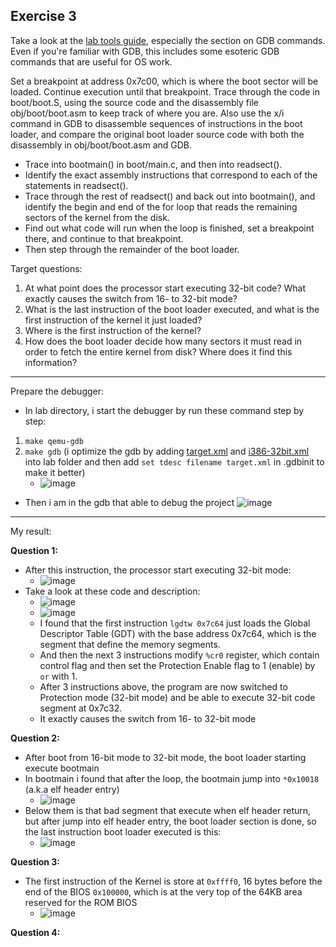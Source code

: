 **Exercise 3**
---
Take a look at the [lab tools guide](https://pdos.csail.mit.edu/6.828/2018/labguide.html), especially the section on GDB commands. Even if you're familiar with GDB, this includes some esoteric GDB commands that are useful for OS work.

Set a breakpoint at address 0x7c00, which is where the boot sector will be loaded. Continue execution until that breakpoint. Trace through the code in boot/boot.S, using the source code and the disassembly file obj/boot/boot.asm to keep track of where you are. Also use the x/i command in GDB to disassemble sequences of instructions in the boot loader, and compare the original boot loader source code with both the disassembly in obj/boot/boot.asm and GDB.

- Trace into bootmain() in boot/main.c, and then into readsect(). 
- Identify the exact assembly instructions that correspond to each of the statements in readsect(). 
- Trace through the rest of readsect() and back out into bootmain(), and identify the begin and end of the for loop that reads the remaining sectors of the kernel from the disk. 
- Find out what code will run when the loop is finished, set a breakpoint there, and continue to that breakpoint. 
- Then step through the remainder of the boot loader.

Target questions:
1. At what point does the processor start executing 32-bit code? What exactly causes the switch from 16- to 32-bit mode?
2. What is the last instruction of the boot loader executed, and what is the first instruction of the kernel it just loaded?
3. Where is the first instruction of the kernel?
4. How does the boot loader decide how many sectors it must read in order to fetch the entire kernel from disk? Where does it find this information?

---
Prepare the debugger:
- In lab directory, i start the debugger by run these command step by step:
1. `make qemu-gdb`
2. `make gdb` (i optimize the gdb by adding [target.xml](https://github.com/vilesport/Kernel-mode/blob/main/target.xml) and [i386-32bit.xml](https://github.com/vilesport/Kernel-mode/blob/main/i386-32bit.xml) into lab folder and then add `set tdesc filename target.xml` in .gdbinit to make it better)
     - ![image](https://github.com/vilesport/General-Xv6/assets/89498002/849b25c4-f083-46f4-af7d-d324d0b69688)

- Then i am in the gdb that able to debug the project
  ![image](https://github.com/vilesport/General-Xv6/assets/89498002/3b7de91f-539a-4cc7-bd22-16f16074187d)
---
My result:

**Question 1:**
- After this instruction, the processor start executing 32-bit mode:
     - ![image](https://github.com/vilesport/General-Xv6/assets/89498002/be9a9dfd-d906-4823-b165-f72ec44df2e5)
- Take a look at these code and description:
  - ![image](https://github.com/vilesport/General-Xv6/assets/89498002/0abd6bf4-11bb-47e7-a4ba-5e1aaa1fe393)
  - ![image](https://github.com/vilesport/General-Xv6/assets/89498002/2d3dacb7-110e-4bd0-b990-ff72c387171f)
  - I found that the first instruction `lgdtw 0x7c64` just loads the Global Descriptor Table (GDT) with the base address 0x7c64, which is the segment that define the memory segments.
  - And then the next 3 instructions modify `%cr0` register, which contain control flag and then set the Protection Enable flag to 1 (enable) by `or` with 1.
  - After 3 instructions above, the program are now switched to Protection mode (32-bit mode) and be able to execute 32-bit code segment at 0x7c32.
  - It exactly causes the switch from 16- to 32-bit mode

**Question 2:**
- After boot from 16-bit mode to 32-bit mode, the boot loader starting execute bootmain
- In bootmain i found that after the loop, the bootmain jump into `*0x10018` (a.k.a elf header entry)
     - ![image](https://github.com/vilesport/General-Xv6/assets/89498002/ddc0558b-a276-4cc7-a33b-7c9fcd3f384e)
- Below them is that bad segment that execute when elf header return, but after jump into elf header entry, the boot loader section is done, so the last instruction boot loader executed is this:
     - ![image](https://github.com/vilesport/General-Xv6/assets/89498002/a25412cb-1e13-4812-bb9e-8ebde6c958c8)

**Question 3:**
- The first instruction of the Kernel is store at `0xffff0`, 16 bytes before the end of the BIOS `0x100000`, which is at the very top of the 64KB area reserved for the ROM BIOS
     - ![image](https://github.com/vilesport/General-Xv6/assets/89498002/4af1904e-07bb-43f0-81de-85cef53e1380)

**Question 4:**


